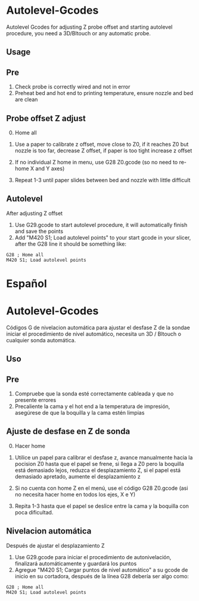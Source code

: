 # Autolevel-Gcodes
Autolevel Gcodes for adjusting Z probe offset and starting autolevel procedure, you need a 3D/Bltouch or any automatic probe.

## Usage

## Pre
1. Check probe is correctly wired and not in error
2. Preheat bed and hot end to printing temperature, ensure nozzle and bed are clean

## Probe offset Z adjust
0. Home all 

1. Use a paper to calibrate z offset, move close to Z0, if it reaches Z0 but nozzle is too far, decrease Z offset, if paper is too tight increase z offset
2. If no individual Z home in menu, use G28 Z0.gcode (so no need to re-home X and Y axes) 
3. Repeat 1-3 until paper slides between bed and nozzle with little difficult


## Autolevel
After adjusting Z offset
1. Use G29.gcode to start autolevel procedure, it will automatically finish and save the points
2. Add "M420 S1; Load autolevel points" to your start gcode in your slicer, after the G28 line it should be something like: 
``` 
G28 ; Home all
M420 S1; Load autolevel points
``` 

# Español
# Autolevel-Gcodes
Códigos G de nivelacion automática para ajustar el desfase Z de la sondae iniciar el procedimiento de nivel automático, necesita un 3D / Bltouch o cualquier sonda automática.

## Uso

## Pre
1. Compruebe que la sonda esté correctamente cableada y que no presente errores
2. Precaliente la cama y el hot end a la temperatura de impresión, asegúrese de que la boquilla y la cama estén limpias

## Ajuste de desfase en Z de sonda
0. Hacer home

1. Utilice un papel para calibrar el desfase z, avance manualmente hacia la pocision Z0 hasta que el papel se frene, si llega a Z0 pero la boquilla está demasiado lejos, reduzca el desplazamiento Z, si el papel está demasiado apretado, aumente el desplazamiento z
2. Si no cuenta con home Z  en el menú, use el código G28 Z0.gcode (asi no necesita hacer home en todos los ejes, X e Y)
3. Repita 1-3 hasta que el papel se deslice entre la cama y la boquilla con poca dificultad.


## Nivelacion automática
Después de ajustar el desplazamiento Z
1. Use G29.gcode para iniciar el procedimiento de autonivelación, finalizará automáticamente y guardará los puntos
2. Agregue "M420 S1; Cargar puntos de nivel automático" a su gcode de inicio en su cortadora, después de la línea G28 debería ser algo como:
``` 
G28 ; Home all
M420 S1; Load autolevel points
``` 
